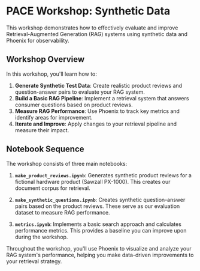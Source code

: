 # PACE Workshop:  Synthetic Data

This workshop demonstrates how to effectively evaluate and improve Retrieval-Augmented Generation (RAG) systems using synthetic data and Phoenix for observability.

## Workshop Overview

In this workshop, you'll learn how to:

1. **Generate Synthetic Test Data**: Create realistic product reviews and question-answer pairs to evaluate your RAG system.
2. **Build a Basic RAG Pipeline**: Implement a retrieval system that answers consumer questions based on product reviews.
3. **Measure RAG Performance**: Use Phoenix to track key metrics and identify areas for improvement.
4. **Iterate and Improve**: Apply changes to your retrieval pipeline and measure their impact.

## Notebook Sequence

The workshop consists of three main notebooks:

1. **`make_product_reviews.ipynb`**: Generates synthetic product reviews for a fictional hardware product (Sawzall PX-1000). This creates our document corpus for retrieval.

2. **`make_synthetic_questions.ipynb`**: Creates synthetic question-answer pairs based on the product reviews. These serve as our evaluation dataset to measure RAG performance.

3. **`metrics.ipynb`**: Implements a basic search approach and calculates performance metrics. This provides a baseline you can improve upon during the workshop.

Throughout the workshop, you'll use Phoenix to visualize and analyze your RAG system's performance, helping you make data-driven improvements to your retrieval strategy.
